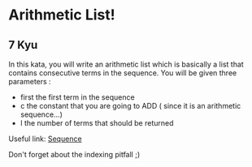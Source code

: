 # Arithmetic List!
## 7 Kyu

In this kata, you will write an arithmetic list which is basically a list that contains consecutive terms in the sequence.
You will be given three parameters :

- first the first term in the sequence
- c the constant that you are going to ADD ( since it is an arithmetic sequence...)
- l the number of terms that should be returned

Useful link: [Sequence](http://en.wikipedia.org/wiki/Sequence)

Don't forget about the indexing pitfall ;)
